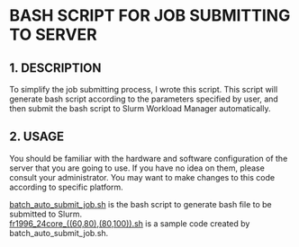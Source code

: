 # BASH SCRIPT FOR JOB SUBMITTING TO SERVER
## 1. DESCRIPTION
To simplify the job submitting process, I wrote this script. This script will generate bash script according to the parameters specified by user, and then submit the bash script to Slurm Workload Manager automatically. 
## 2. USAGE
You should be familiar with the hardware and software configuration of the server that you are going to use. If you have no idea on them, please consult your administrator. You may want to make changes to this code according to specific platform.

[batch_auto_submit_job.sh](\batch_auto_submit_job.sh) is the bash script to generate bash file to be submitted to Slurm.  
[fr1996_24core_((60,80),(80,100)).sh](\fr1996_24core_((60,80),(80,100)).sh) is a sample code created by batch_auto_submit_job.sh.
